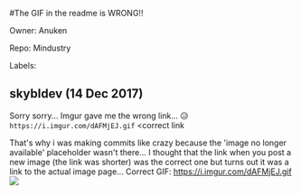 #The GIF in the readme is WRONG!!

Owner: Anuken

Repo: Mindustry

Labels: 

## skybldev (14 Dec 2017)

Sorry sorry... Imgur gave me the wrong link... 😥 
`https://i.imgur.com/dAFMjEJ.gif` <correct link

That's why i was making commits like crazy because the 'image no longer available' placeholder wasn't there... I thought that the link when you post a new image (the link was shorter) was the correct one but turns out it was a link to the actual image page...
Correct GIF:
https://i.imgur.com/dAFMjEJ.gif
![](https://i.imgur.com/dAFMjEJ.gif)

